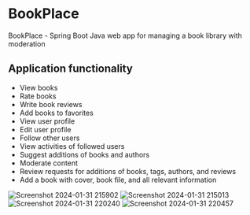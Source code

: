 # BookPlace
BookPlace - Spring Boot Java web app for managing a book library with moderation

## Application functionality
- View books
- Rate books
- Write book reviews
- Add books to favorites
- View user profile
- Edit user profile
- Follow other users
- View activities of followed users
- Suggest additions of books and authors
- Moderate content
- Review requests for additions of books, tags, authors, and reviews
- Add a book with cover, book file, and all relevant information

![Screenshot 2024-01-31 215902](https://github.com/peacemaker4/BookProject/assets/78819130/d4495893-6625-427d-b5a7-f351aed31005)
![Screenshot 2024-01-31 215013](https://github.com/peacemaker4/BookProject/assets/78819130/f7ca38e2-af58-4705-ba2f-12d4561d079d)
![Screenshot 2024-01-31 220240](https://github.com/peacemaker4/BookProject/assets/78819130/aa47259e-bfd0-4d37-aa6b-39fdebc43599)
![Screenshot 2024-01-31 220457](https://github.com/peacemaker4/BookProject/assets/78819130/5c5603b9-424a-44e5-ba9c-7531e951b81f)

